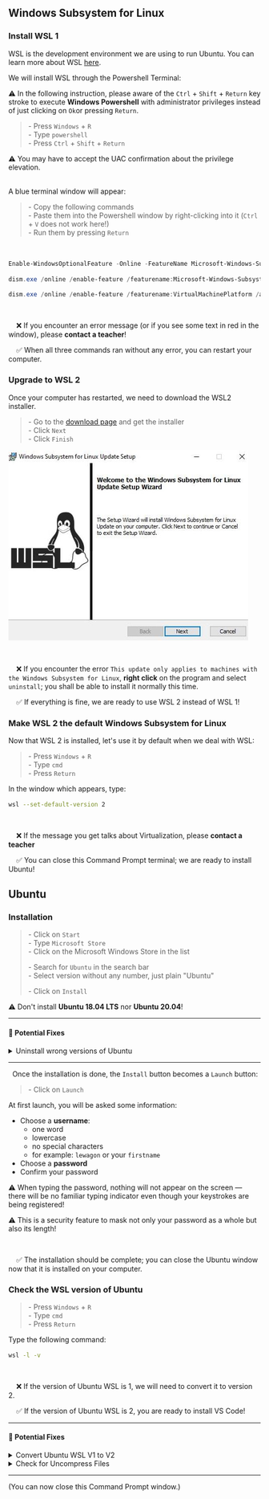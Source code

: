 ## Windows Subsystem for Linux
### Install WSL 1
WSL is the development environment we are using to run Ubuntu. You can learn more about WSL [here](https://docs.microsoft.com/en-us/windows/wsl/faq).

We will install WSL through the Powershell Terminal:


:warning: In the following instruction, please aware of the `Ctrl` + `Shift` + `Return` key stroke to execute **Windows Powershell** with administrator privileges instead of just clicking on `Ok`or pressing `Return`.


>\- Press `Windows` + `R`  
>\- Type  `powershell`  
>\- Press `Ctrl` + `Shift` + `Return`


:warning: You may have to accept the UAC confirmation about the privilege elevation.


&nbsp;  
A blue terminal window will appear:


>\- Copy the following commands  
>\- Paste them into the Powershell window by right-clicking into it (`Ctrl` + `V` does not work here!)  
>\- Run them by pressing `Return`


&nbsp;  
```powershell
Enable-WindowsOptionalFeature -Online -FeatureName Microsoft-Windows-Subsystem-Linux
```

```powershell
dism.exe /online /enable-feature /featurename:Microsoft-Windows-Subsystem-Linux /all /norestart
```

```powershell
dism.exe /online /enable-feature /featurename:VirtualMachinePlatform /all /norestart
```

&nbsp;


&nbsp;&nbsp;&nbsp; :x: If you encounter an error message (or if you see some text in red in the window), please **contact a teacher**!

&nbsp;&nbsp;&nbsp; :white_check_mark: When all three commands ran without any error, you can restart your computer.


### Upgrade to WSL 2
Once your computer has restarted, we need to download the WSL2 installer.


>\- Go to the [download page](https://aka.ms/wsl2kernel) and get the installer  
>\- Click `Next`  
>\- Click `Finish`

![update_wsl](images/update_wsl.jpg)

&nbsp;

&nbsp;&nbsp;&nbsp; :x: If you encounter the error `This update only applies to machines with the Windows Subsystem for Linux`, **right click** on the program and select `uninstall`; you shall be able to install it normally this time.

&nbsp;&nbsp;&nbsp; :white_check_mark: If everything is fine, we are ready to use WSL 2 instead of WSL 1!

### Make WSL 2 the default Windows Subsystem for Linux
Now that WSL 2 is installed, let's use it by default when we deal with WSL:


>\- Press `Windows` + `R`  
>\- Type  `cmd`  
>\- Press `Return`


In the window which appears, type:

```bash
wsl --set-default-version 2
```

&nbsp;


&nbsp;&nbsp;&nbsp; :x: If the message you get talks about Virtualization, please **contact a teacher**

&nbsp;&nbsp;&nbsp; :white_check_mark: You can close this Command Prompt terminal; we are ready to install Ubuntu!


## Ubuntu
### Installation


>\- Click on `Start`  
>\- Type  `Microsoft Store`  
>\- Click on the Microsoft Windows Store in the list
>
>
>\- Search for `Ubuntu` in the search bar  
>\- Select version without any number, just plain "Ubuntu"
>
>
>\- Click on `Install`


:warning: Don't install **Ubuntu 18.04 LTS** nor **Ubuntu 20.04**!

---

#### :wrench: Potential Fixes


<details>
  <summary>Uninstall wrong versions of Ubuntu</summary>

  &nbsp;
  
  
  To uninstall a wrong version of Ubuntu, you just have to go to the Installed Program List of Windows 10:


  >\- Press `Windows` + `R`  
  >\- Type  `appwiz.cpl`  
  >\- Press `Return`


  Find the right software to uninstall, and click on the uninstall button.
</details>

---


&nbsp;
Once the installation is done, the `Install` button becomes a `Launch` button:


>\- Click on `Launch`


At first launch, you will be asked some information:
- Choose a **username**:
    - one word
    - lowercase
    - no special characters
    - for example: `lewagon` or your `firstname`
- Choose a **password**
- Confirm your password


:warning: When typing the password, nothing will not appear on the screen — there will be no familiar typing indicator even though your keystrokes are being registered!

:warning: This is a security feature to mask not only your password as a whole but also its length!


&nbsp;


&nbsp;&nbsp;&nbsp; :white_check_mark: The installation should be complete; you can close the Ubuntu window now that it is installed on your computer.

### Check the WSL version of Ubuntu 


>\- Press `Windows` + `R`  
>\- Type  `cmd`  
>\- Press `Return`


Type the following command:

```bash
wsl -l -v
```

&nbsp;

&nbsp;&nbsp;&nbsp; :x: If the version of Ubuntu WSL is 1, we will need to convert it to version 2.

&nbsp;&nbsp;&nbsp; :white_check_mark: If the version of Ubuntu WSL is 2, you are ready to install VS Code!


---

#### :wrench: Potential Fixes


<details>
  <summary>Convert Ubuntu WSL V1 to V2</summary>

  
  &nbsp;
  
  
  In the Command Prompt window, type:

  ```bash
  wsl --set-version Ubuntu 2
  ```
  
  &nbsp;

  &nbsp;&nbsp;&nbsp; :white_check_mark: After a few seconds, you should get the following message: `The conversion is complete`.

  &nbsp;&nbsp;&nbsp; :x: If it does not work, we need to be sure that Ubuntu files are not compressed.
</details>

<details>
  <summary>Check for Uncompress Files</summary>


  &nbsp;
  >\- Press `Windows` + `R`  
  >\- Type  `%localappdata%\Packages`  
  >\- Press `Return`
  >
  >
  >\- Open the folder named `CanonicalGroupLimited.UbuntuonWindows...`  
  >\- Right Click on the `LocalState` folder  
  >\- Click on `Properties`  
  >\- Click on `Advanced`  
  >\- Make sure that the option `Compress content` is **not** ticked, then click on `Ok`.
  

  Apply changes to this folder only, and try to convert the Ubuntu WSL version again.


  &nbsp;&nbsp;&nbsp; :x: If the conversion still does not work, please **contact a teacher**.
</details>

---


(You can now close this Command Prompt window.)

